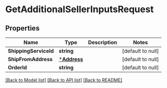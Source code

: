 # GetAdditionalSellerInputsRequest

## Properties
Name | Type | Description | Notes
------------ | ------------- | ------------- | -------------
**ShippingServiceId** | **string** |  | [default to null]
**ShipFromAddress** | [***Address**](Address.md) |  | [default to null]
**OrderId** | **string** |  | [default to null]

[[Back to Model list]](../README.md#documentation-for-models) [[Back to API list]](../README.md#documentation-for-api-endpoints) [[Back to README]](../README.md)

